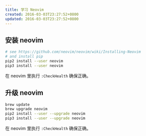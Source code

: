 ```yaml
---
title: 学习 Neovim
created: 2016-03-03T23:27:52+0800
updated: 2016-03-03T23:27:52+0800
---
```



## 安装 neovim

```sh
# see https://github.com/neovim/neovim/wiki/Installing-Neovim
# and install pip
pip2 install --user neovim
pip3 install --user neovim
```

在 neovim 里执行 `:CheckHealth` 确保正确。

## 升级 neovim

```sh
brew update
brew upgrade neovim
pip2 install --user --upgrade neovim
pip3 install --user --upgrade neovim
```

在 neovim 里执行 `:CheckHealth` 确保正确。

